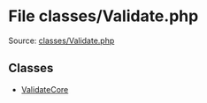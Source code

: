 File classes/Validate.php
=========

Source: [classes/Validate.php](https://github.com/PrestaShop/PrestaShop/blob/1.6.0.10/classes/Validate.php)


Classes
-------

* [ValidateCore](class.ValidateCore.md)


